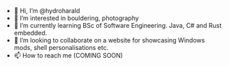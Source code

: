 - 👋 Hi, I’m @hydroharald
- 👀 I’m interested in bouldering, photography
- 🌱 I’m currently learning BSc of Software Engineering. Java, C# and Rust embedded.
- 💞️ I’m looking to collaborate on a website for showcasing Windows mods, shell personalisations etc.
- 📫 How to reach me (COMING SOON)
